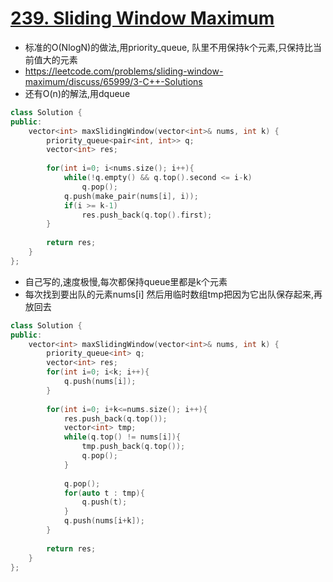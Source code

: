 # [239. Sliding Window Maximum](https://leetcode.com/problems/sliding-window-maximum/description/)
* 标准的O(NlogN)的做法,用priority_queue, 队里不用保持k个元素,只保持比当前值大的元素
* https://leetcode.com/problems/sliding-window-maximum/discuss/65999/3-C++-Solutions
* 还有O(n)的解法,用dqueue

```c++
class Solution {
public:
    vector<int> maxSlidingWindow(vector<int>& nums, int k) {
        priority_queue<pair<int, int>> q;
        vector<int> res;
        
        for(int i=0; i<nums.size(); i++){
            while(!q.empty() && q.top().second <= i-k)
                q.pop();
            q.push(make_pair(nums[i], i));
            if(i >= k-1) 
                res.push_back(q.top().first);            
        }
        
        return res;
    }
};
```


* 自己写的,速度极慢,每次都保持queue里都是k个元素
* 每次找到要出队的元素nums[i] 然后用临时数组tmp把因为它出队保存起来,再放回去

```c++
class Solution {
public:
    vector<int> maxSlidingWindow(vector<int>& nums, int k) {
        priority_queue<int> q;
        vector<int> res;
        for(int i=0; i<k; i++){
            q.push(nums[i]);
        }
        
        for(int i=0; i+k<=nums.size(); i++){
            res.push_back(q.top());
            vector<int> tmp;
            while(q.top() != nums[i]){
                tmp.push_back(q.top());
                q.pop();
            }
            
            q.pop();           
            for(auto t : tmp){
                q.push(t);
            }
            q.push(nums[i+k]);
        }
        
        return res;
    }
};
```
